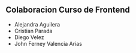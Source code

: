 ## Colaboracion Curso de Frontend
- Alejandra Aguilera
- Cristian Parada
- Diego Velez
- John Ferney Valencia Arias